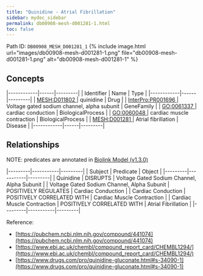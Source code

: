 ```yaml
---
title: "Quinidine - Atrial Fibrillation"
sidebar: mydoc_sidebar
permalink: db00908-mesh-d001281-1.html
toc: false 
---
```



Path ID: `DB00908_MESH_D001281_1`
{% include image.html url="images/db00908-mesh-d001281-1.png" file="db00908-mesh-d001281-1.png" alt="db00908-mesh-d001281-1" %}

## Concepts

|------------|------|---------|
| Identifier | Name | Type    |
|------------|------|---------|
| <a href="https://identifiers.org/MESH:D011802">MESH:D011802 </a> | quinidine | Drug |
| <a href="https://identifiers.org/InterPro:PR001696">InterPro:PR001696 </a> | Voltage gated sodium channel, alpha subunit | GeneFamily |
| <a href="https://identifiers.org/GO:0061337">GO:0061337 </a> | cardiac conduction | BiologicalProcess |
| <a href="https://identifiers.org/GO:0060048">GO:0060048 </a> | cardiac muscle contraction | BiologicalProcess |
| <a href="https://identifiers.org/MESH:D001281">MESH:D001281 </a> | Atrial fibrillation | Disease |
|------------|------|---------|

## Relationships


NOTE: predicates are annotated in <a href="https://github.com/biolink/biolink-model/releases/tag/v1.3.0">Biolink Model (v1.3.0)</a>

|---------|-----------|---------|
| Subject | Predicate | Object  |
|---------|-----------|---------|
| Quinidine | DISRUPTS | Voltage Gated Sodium Channel, Alpha Subunit |
| Voltage Gated Sodium Channel, Alpha Subunit | POSITIVELY REGULATES | Cardiac Conduction |
| Cardiac Conduction | POSITIVELY CORRELATED WITH | Cardiac Muscle Contraction |
| Cardiac Muscle Contraction | POSITIVELY CORRELATED WITH | Atrial Fibrillation |
|---------|-----------|---------|

Reference: 
  - [https://pubchem.ncbi.nlm.nih.gov/compound/441074](https://pubchem.ncbi.nlm.nih.gov/compound/441074)
  - [https://www.ebi.ac.uk/chembl/compound_report_card/CHEMBL1294/](https://www.ebi.ac.uk/chembl/compound_report_card/CHEMBL1294/)
  - [https://www.drugs.com/pro/quinidine-gluconate.html#s-34090-1](https://www.drugs.com/pro/quinidine-gluconate.html#s-34090-1)
